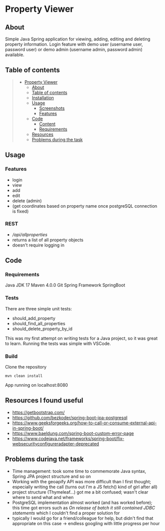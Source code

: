 # Property Viewer

## About

Simple Java Spring application for viewing, adding, editing and deleting property information.
Login feature with demo user (username user, password user) or demo admin (username admin, password admin) available.


## Table of contents


> * [Property Viewer](#property-viewer)
>   * [About](#about)
>   * [Table of contents](#table-of-contents)
>   * [Installation](#installation)
>   * [Usage](#usage)
>     * [Screenshots](#screenshots)
>     * [Features](#features)
>   * [Code](#code)
>     * [Content](#content)
>     * [Requirements](#requirements)
>   * [Resources](#resources-i-found-useful)
>   * [Problems during the task](#problems-during-the-task)


## Usage


### Features

* login
* view
* add
* edit
* delete (admin)
* (get coordinates based on property name once postgreSQL connection is fixed)

### REST

* _/api/allproperties_
* returns a list of all property objects
* doesn't require logging in


## Code

### Requirements

Java JDK 17
Maven 4.0.0
Git
Spring Framework
SpringBoot

### Tests

There are three simple unit tests:

* should_add_property
* should_find_all_properties
* should_delete_property_by_id

This was my first attempt on writing tests for a Java project, so it was great to learn. Running the tests was simple with VSCode.


### Build

Clone the repository

    mvn clean install
    
App running on localhost:8080


## Resources I found useful

* https://getbootstrap.com/
* https://github.com/bezkoder/spring-boot-jpa-postgresql
* https://www.geeksforgeeks.org/how-to-call-or-consume-external-api-in-spring-boot/
* https://www.baeldung.com/spring-boot-custom-error-page
* https://www.codejava.net/frameworks/spring-boot/fix-websecurityconfigureradapter-deprecated

## Problems during the task

* Time management: took some time to commemorate Java syntax, Spring JPA project structure and so on
* Working with the geoapify API was more difficult than I first thought; especially writing the call (turns out I'm a JS fetch() kind of girl after all)
* project structure (Thymeleaf...) got me a bit confused; wasn't clear where to send what and when
* PostgreSQL implementation almost worked (and has  worked before); this time got errors such as
_On release of batch it still contained JDBC statements_ which I couldn't find a proper solution for
* typically I would go for a friend/colleague for help, but didn't find that appropriate on this case -> endless googling with little progress per hour




